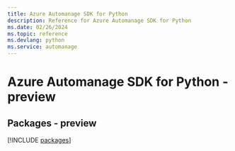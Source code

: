 ```yaml
---
title: Azure Automanage SDK for Python
description: Reference for Azure Automanage SDK for Python
ms.date: 02/26/2024
ms.topic: reference
ms.devlang: python
ms.service: automanage
---
```

# Azure Automanage SDK for Python - preview
## Packages - preview
[!INCLUDE [packages](automanage-index.md)]